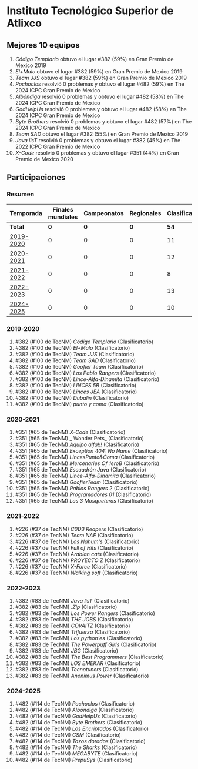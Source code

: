 ---
---

# Instituto Tecnológico Superior de Atlixco

## Mejores 10 equipos

1. _Código Templario_ obtuvo el lugar #382 (59%) en Gran Premio de Mexico 2019
1. _El+Malo_ obtuvo el lugar #382 (59%) en Gran Premio de Mexico 2019
1. _Team JJS_ obtuvo el lugar #382 (59%) en Gran Premio de Mexico 2019
1. _Pochoclos_ resolvió 0 problemas y obtuvo el lugar #482 (59%) en The 2024 ICPC Gran Premio de Mexico
1. _Albóndiga_ resolvió 0 problemas y obtuvo el lugar #482 (58%) en The 2024 ICPC Gran Premio de Mexico
1. _GodHelpUs_ resolvió 0 problemas y obtuvo el lugar #482 (58%) en The 2024 ICPC Gran Premio de Mexico
1. _Byte Brothers_ resolvió 0 problemas y obtuvo el lugar #482 (57%) en The 2024 ICPC Gran Premio de Mexico
1. _Team SAD_ obtuvo el lugar #382 (55%) en Gran Premio de Mexico 2019
1. _Java lisT_ resolvió 0 problemas y obtuvo el lugar #382 (45%) en The 2022 ICPC Gran Premio de Mexico
1. _X-Code_ resolvió 0 problemas y obtuvo el lugar #351 (44%) en Gran Premio de Mexico 2020

## Participaciones

### Resumen

| Temporada | Finales mundiales | Campeonatos | Regionales | Clasificatorios | Equipos |
| --- | --- | --- | --- | --- | --- |
| **Total** | **0** | **0** | **0** | **54** | **54** |
| [2019-2020](#2019-2020) | 0 | 0 | 0 | 11 | 11 |
| [2020-2021](#2020-2021) | 0 | 0 | 0 | 12 | 12 |
| [2021-2022](#2021-2022) | 0 | 0 | 0 | 8 | 8 |
| [2022-2023](#2022-2023) | 0 | 0 | 0 | 13 | 13 |
| [2024-2025](#2024-2025) | 0 | 0 | 0 | 10 | 10 |

### 2019-2020

1. #382 (#100 de TecNM) _Código Templario_ (Clasificatorio)
1. #382 (#100 de TecNM) _El+Malo_ (Clasificatorio)
1. #382 (#100 de TecNM) _Team JJS_ (Clasificatorio)
1. #382 (#100 de TecNM) _Team SAD_ (Clasificatorio)
1. #382 (#100 de TecNM) _Goofier Team_ (Clasificatorio)
1. #382 (#100 de TecNM) _Los Pablo Rangers_ (Clasificatorio)
1. #382 (#100 de TecNM) _Lince-Alfa-Dinamita_ (Clasificatorio)
1. #382 (#100 de TecNM) _LINCES 5B_ (Clasificatorio)
1. #382 (#100 de TecNM) _Linces JEA_ (Clasificatorio)
1. #382 (#100 de TecNM) _Dubalin_ (Clasificatorio)
1. #382 (#100 de TecNM) _punto y coma_ (Clasificatorio)

### 2020-2021

1. #351 (#65 de TecNM) _X-Code_ (Clasificatorio)
1. #351 (#65 de TecNM) _ Wonder Pets_ (Clasificatorio)
1. #351 (#65 de TecNM) _Aquipo alfa!!!_ (Clasificatorio)
1. #351 (#65 de TecNM) _Exception 404: No Name_ (Clasificatorio)
1. #351 (#65 de TecNM) _LincesPunto&Coma_ (Clasificatorio)
1. #351 (#65 de TecNM) _Mercenaries Of 1eroB_ (Clasificatorio)
1. #351 (#65 de TecNM) _Escuadrón Java_ (Clasificatorio)
1. #351 (#65 de TecNM) _Lince-Alfa-Dinamita_ (Clasificatorio)
1. #351 (#65 de TecNM) _GoofierTeam_ (Clasificatorio)
1. #351 (#65 de TecNM) _Pablos Rangers 2_ (Clasificatorio)
1. #351 (#65 de TecNM) _Programadores 01_ (Clasificatorio)
1. #351 (#65 de TecNM) _Los 3 Mosqueteros_ (Clasificatorio)

### 2021-2022

1. #226 (#37 de TecNM) _C0D3 Reapers_ (Clasificatorio)
1. #226 (#37 de TecNM) _Team NAE_ (Clasificatorio)
1. #226 (#37 de TecNM) _Los Nahum's_ (Clasificatorio)
1. #226 (#37 de TecNM) _Full of Hits_ (Clasificatorio)
1. #226 (#37 de TecNM) _Arabian cats_ (Clasificatorio)
1. #226 (#37 de TecNM) _PROYECTO Z_ (Clasificatorio)
1. #226 (#37 de TecNM) _X-Force_ (Clasificatorio)
1. #226 (#37 de TecNM) _Walking soft_ (Clasificatorio)

### 2022-2023

1. #382 (#83 de TecNM) _Java lisT_ (Clasificatorio)
1. #382 (#83 de TecNM) _.Zip_ (Clasificatorio)
1. #382 (#83 de TecNM) _Los Power Rangers_ (Clasificatorio)
1. #382 (#83 de TecNM) _THE JOBS_ (Clasificatorio)
1. #382 (#83 de TecNM) _COVAITZ_ (Clasificatorio)
1. #382 (#83 de TecNM) _Trifuerza_ (Clasificatorio)
1. #382 (#83 de TecNM) _Los python'es_ (Clasificatorio)
1. #382 (#83 de TecNM) _The Powerpuff Girls_ (Clasificatorio)
1. #382 (#83 de TecNM) _JBG_ (Clasificatorio)
1. #382 (#83 de TecNM) _The Best Programmers_ (Clasificatorio)
1. #382 (#83 de TecNM) _LOS EMEKAR_ (Clasificatorio)
1. #382 (#83 de TecNM) _Tecnotuners_ (Clasificatorio)
1. #382 (#83 de TecNM) _Anonimus Power_ (Clasificatorio)

### 2024-2025

1. #482 (#114 de TecNM) _Pochoclos_ (Clasificatorio)
1. #482 (#114 de TecNM) _Albóndiga_ (Clasificatorio)
1. #482 (#114 de TecNM) _GodHelpUs_ (Clasificatorio)
1. #482 (#114 de TecNM) _Byte Brothers_ (Clasificatorio)
1. #482 (#114 de TecNM) _Los Encriptados_ (Clasificatorio)
1. #482 (#114 de TecNM) _CSM_ (Clasificatorio)
1. #482 (#114 de TecNM) _Tazos dorados_ (Clasificatorio)
1. #482 (#114 de TecNM) _The Sharks_ (Clasificatorio)
1. #482 (#114 de TecNM) _MEGABYTE_ (Clasificatorio)
1. #482 (#114 de TecNM) _PrepuSys_ (Clasificatorio)



